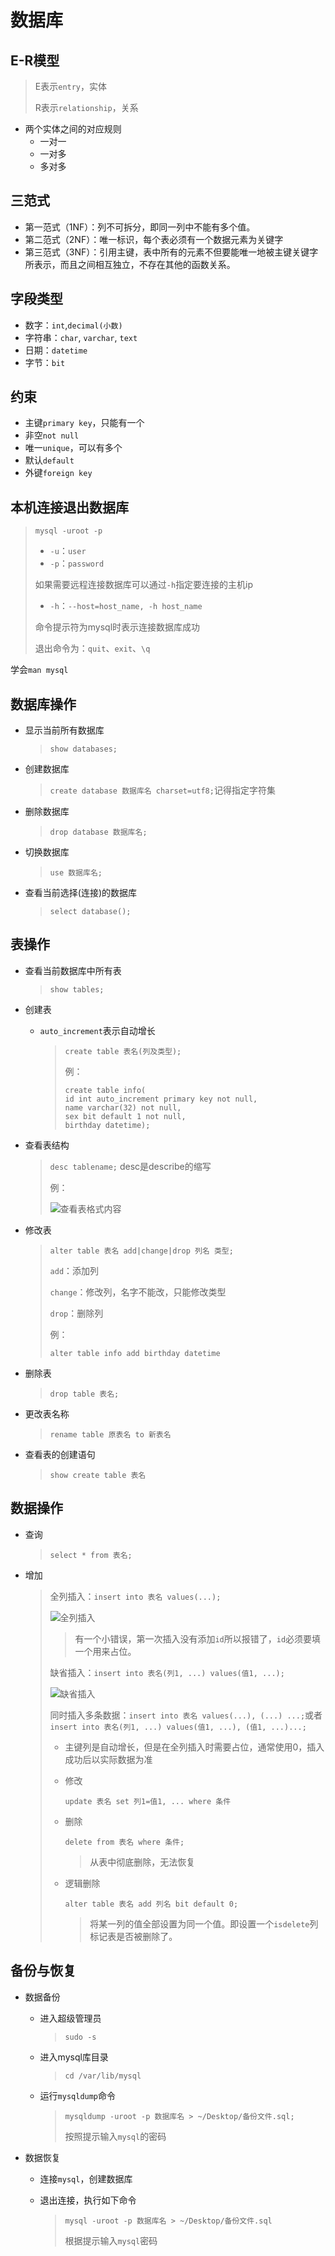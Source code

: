 # 数据库

## E-R模型

> E表示`entry`，实体
>
> R表示`relationship`，关系

* 两个实体之间的对应规则
  * 一对一
  * 一对多
  * 多对多

## 三范式

* 第一范式（1NF）：列不可拆分，即同一列中不能有多个值。
* 第二范式（2NF）：唯一标识，每个表必须有一个数据元素为关键字
* 第三范式（3NF）：引用主键，表中所有的元素不但要能唯一地被主键关键字所表示，而且之间相互独立，不存在其他的函数关系。

## 字段类型

* 数字：`int`,`decimal(小数)`
* 字符串：`char`, `varchar`, `text`
* 日期：`datetime`
* 字节：`bit`

## 约束

* 主键`primary key`，只能有一个
* 非空`not null`
* 唯一`unique`，可以有多个
* 默认`default`
* 外键`foreign key`

## 本机连接退出数据库

> `mysql -uroot -p`
>
> * `-u`：`user`
> * `-p`：`password`
>
> 如果需要远程连接数据库可以通过`-h`指定要连接的主机ip
>
> * `-h`：`--host=host_name, -h host_name`
>
> 命令提示符为mysql时表示连接数据库成功
>
> 退出命令为：`quit`、`exit`、`\q`

学会`man mysql`

## 数据库操作

* 显示当前所有数据库

  > `show databases;`

* 创建数据库

  > `create database 数据库名 charset=utf8;`记得指定字符集

* 删除数据库

  > `drop database 数据库名;`

* 切换数据库

  > `use 数据库名;`

* 查看当前选择(连接)的数据库

  > `select database();`

## 表操作

* 查看当前数据库中所有表

  > `show tables;`

* 创建表

  * `auto_increment`表示自动增长

      >`create table 表名(列及类型);`
      >
      >例：
      >
      >```
      >create table info(
      >	id int auto_increment primary key not null,
      >	name varchar(32) not null,
      >	sex bit default 1 not null,
      >	birthday datetime);
      >```

* 查看表结构

  > `desc tablename;` desc是describe的缩写
  >
  > 例：
  >
  > ![查看表格式内容](./Picture/查看表格式内容.png)

* 修改表

  > `alter table 表名 add|change|drop 列名 类型;`
  >
  > `add`：添加列
  >
  > `change`：修改列，名字不能改，只能修改类型
  >
  > `drop`：删除列
  >
  > 例：
  >
  > `alter table info add birthday datetime`

* 删除表

  > `drop table 表名;`

* 更改表名称

  > `rename table 原表名 to 新表名`

* 查看表的创建语句

  > `show create table 表名`

## 数据操作

* 查询

  > `select * from 表名;`

* 增加

  > 全列插入：`insert into 表名 values(...);`
  >
  > ![全列插入](./Picture/全列插入.png)
  >
  > > 有一个小错误，第一次插入没有添加`id`所以报错了，`id`必须要填一个用来占位。
  >
  > 缺省插入：`insert into 表名(列1, ...) values(值1, ...);`
  >
  > ![缺省插入](./Picture/缺省插入.png)
  >
  > 同时插入多条数据：`insert into 表名 values(...), (...) ...;`或者`insert into 表名(列1, ...) values(值1, ...), (值1, ...)...;`
  >
  > * 主键列是自动增长，但是在全列插入时需要占位，通常使用0，插入成功后以实际数据为准
  >
  > * 修改
  >
  >   ```
  >   update 表名 set 列1=值1, ... where 条件
  >   ```
  >
  > * 删除
  >
  >   `delete from 表名 where 条件;`
  >
  >   > 从表中彻底删除，无法恢复
  >
  > * 逻辑删除
  >
  >   `alter table 表名 add 列名 bit default 0;`
  >
  >   > 将某一列的值全部设置为同一个值。即设置一个`isdelete`列标记表是否被删除了。
  >
  > 

## 备份与恢复

* 数据备份

  * 进入超级管理员

    > `sudo -s`

  * 进入mysql库目录

    > `cd /var/lib/mysql`

  * 运行`mysqldump`命令

    > `mysqldump -uroot -p 数据库名 > ~/Desktop/备份文件.sql;`
    >
    > 按照提示输入`mysql`的密码

* 数据恢复

  * 连接`mysql`，创建数据库

  * 退出连接，执行如下命令

    > `mysql -uroot -p 数据库名 > ~/Desktop/备份文件.sql`
    >
    > 根据提示输入`mysql`密码	
